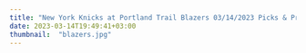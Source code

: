 ```yaml
---
title: "New York Knicks at Portland Trail Blazers 03/14/2023 Picks & Preview"
date: 2023-03-14T19:49:41+03:00
thumbnail:  "blazers.jpg"
---
```


